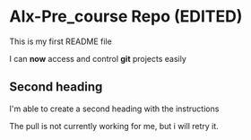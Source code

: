# Alx-Pre_course Repo (EDITED)

This is my first README  file

I can  **now** access and control __git__ projects easily

## Second heading

I'm able to create a second heading with the instructions

The pull is not currently working for me, but i will retry it.
